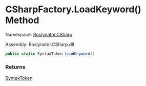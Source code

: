 # CSharpFactory\.LoadKeyword\(\) Method

Namespace: [Roslynator.CSharp](../../README.md)

Assembly: Roslynator\.CSharp\.dll

```csharp
public static SyntaxToken LoadKeyword()
```

### Returns

[SyntaxToken](https://docs.microsoft.com/en-us/dotnet/api/microsoft.codeanalysis.syntaxtoken)

